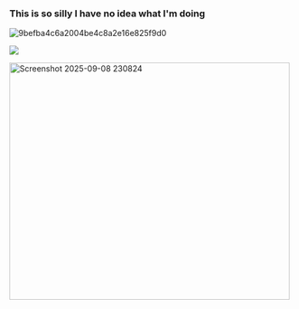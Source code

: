 ### This is so silly I have no idea what I'm doing
![9befba4c6a2004be4c8a2e16e825f9d0](https://github.com/user-attachments/assets/7c49d5c4-0795-4f1d-bfc8-47c5ffd80b24)

![](https://komarev.com/ghpvc/?username=your-github-aalinus&style=for-the-badge&color=blueviolet&label=gang)

<img width="496" height="420" alt="Screenshot 2025-09-08 230824" src="https://github.com/user-attachments/assets/b6a92251-a06b-4367-9a26-499e4eec5131" />

